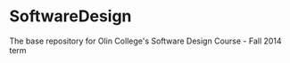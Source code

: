 SoftwareDesign
==============

The base repository for Olin College's Software Design Course - Fall 2014 term
